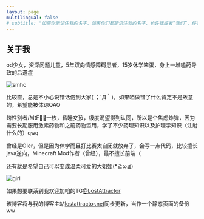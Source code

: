 ```yaml
---
layout: page
multilingual: false
# subtitle: "如果你能记住我的名字，如果你们都能记住我的名字，也许我或者“我们”，终有一天能自由地生存着。"
---
```


## 关于我
od少女，资深问题儿童，5年双向情感障碍患者，15岁休学笨蛋，身上一堆嗑药导致的后遗症

![smhc](https://s2.loli.net/2022/07/24/wuWqTaH1Dg6vmGI.jpg)

比较直，总是不小心说错话伤到大家( ；´Д｀)，如果咱做错了什么肯定不是故意的，希望能被体谅QAQ

跨性别者/MtF🏳️‍⚧️一枚，~~昏睡女孩~~，极度渴望得到认同，所以是个焦虑炸弹，因为需要长期服用激素药物和之前药物滥用，学了不少药理知识以及护理学知识（注射什么的）qwq

曾经是OIer，但是因为休学而且打比赛太自闭就放弃了，会写一点代码，比较擅长java逆向，Minecraft Mod作者（曾经），最不擅长前端（

还有就是希望自己可以变成温柔可爱的大姐姐(*≧ω≦)

![girl](https://s2.loli.net/2022/07/24/pLy42kEA7JbNDxO.gif)
<!-- ![IMG_0114](https://s2.loli.net/2022/07/24/pLy42kEA7JbNDxO.gif) -->

如果想要联系到我欢迎加咱的TG[@LostAttractor](https://t.me/lostattractor)

该博客将与我的博客主站[lostattractor.net](https://lostattractor.net)同步更新，当作一个静态页面的备份ww